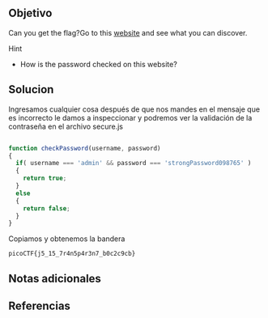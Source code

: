 ## Objetivo
Can you get the flag?Go to this [website](http://saturn.picoctf.net:60559/) and see what you can discover.

Hint
 - How is the password checked on this website? 
## Solucion
Ingresamos cualquier cosa después de que nos mandes en el mensaje que es incorrecto le damos a inspeccionar  y podremos ver la validación de la contraseña en el archivo secure.js

```javascript

function checkPassword(username, password)
{
  if( username === 'admin' && password === 'strongPassword098765' )
  {
    return true;
  }
  else
  {
    return false;
  }
}
```

Copiamos y obtenemos la bandera
```
picoCTF{j5_15_7r4n5p4r3n7_b0c2c9cb}
```
## Notas adicionales
## Referencias